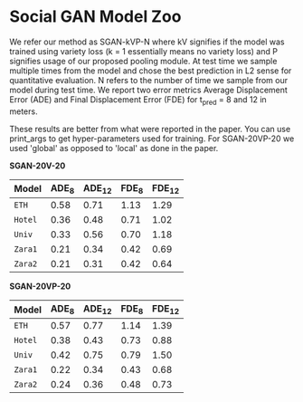 # Social GAN Model Zoo

We refer our method as SGAN-kVP-N where kV signifies if the model was trained using variety loss (k = 1 essentially means no variety loss) and P signifies usage of our proposed pooling module. At test time we sample multiple times from the model and chose the best prediction in L2 sense for quantitative evaluation. N refers to the number of time we sample from our model during test time. We report two error metrics Average Displacement Error (ADE) and Final Displacement Error (FDE) for t<sub>pred</sub> = 8 and 12 in meters.

These results are better from what were reported in the paper. You can use print_args to get hyper-parameters used for training. For SGAN-20VP-20 we used 'global' as opposed to 'local' as done in the paper.

**SGAN-20V-20**

| Model | ADE<sub>8</sub>  |  ADE<sub>12</sub> | FDE<sub>8</sub>  | FDE<sub>12</sub>  |
|-----|-----|---    |---    |---   |
| `ETH`| 0.58 |0.71 |1.13 |1.29 |
| `Hotel`| 0.36 |0.48 |0.71 |1.02|
| `Univ`| 0.33 |0.56 |0.70 |1.18 |
| `Zara1`| 0.21 |0.34 |0.42 |0.69|
| `Zara2`| 0.21 |0.31|0.42 |0.64|

**SGAN-20VP-20**

| Model | ADE<sub>8</sub>  |  ADE<sub>12</sub> | FDE<sub>8</sub>  | FDE<sub>12</sub>  |
|-----|-----|---    |---    |---   |
| `ETH`| 0.57 |0.77|1.14 |1.39|
| `Hotel`| 0.38 |0.43|0.73 |0.88|
| `Univ`| 0.42 |0.75|0.79 |1.50|
| `Zara1`| 0.22 |0.34|0.43 |0.68|
| `Zara2`| 0.24 |0.36|0.48 |0.73|
